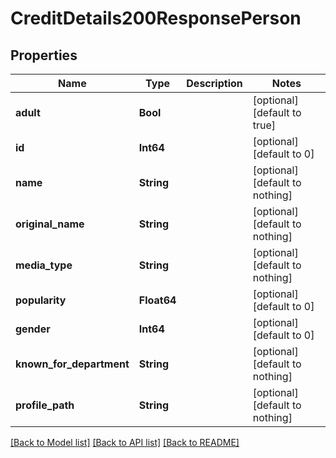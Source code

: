 # CreditDetails200ResponsePerson


## Properties
Name | Type | Description | Notes
------------ | ------------- | ------------- | -------------
**adult** | **Bool** |  | [optional] [default to true]
**id** | **Int64** |  | [optional] [default to 0]
**name** | **String** |  | [optional] [default to nothing]
**original_name** | **String** |  | [optional] [default to nothing]
**media_type** | **String** |  | [optional] [default to nothing]
**popularity** | **Float64** |  | [optional] [default to 0]
**gender** | **Int64** |  | [optional] [default to 0]
**known_for_department** | **String** |  | [optional] [default to nothing]
**profile_path** | **String** |  | [optional] [default to nothing]


[[Back to Model list]](../README.md#models) [[Back to API list]](../README.md#api-endpoints) [[Back to README]](../README.md)


